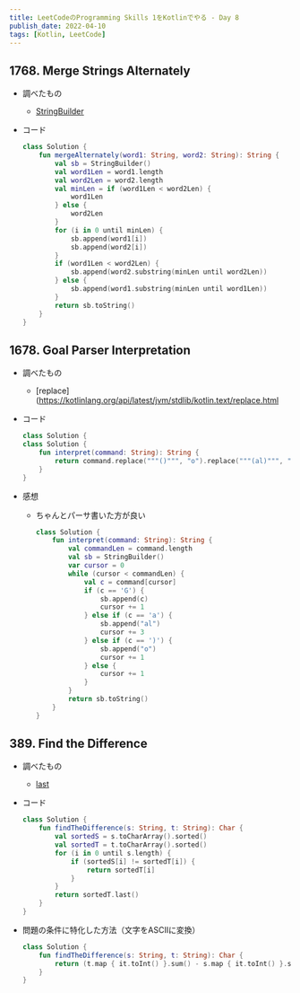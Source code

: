 ```yaml
---
title: LeetCodeのProgramming Skills 1をKotlinでやる - Day 8
publish_date: 2022-04-10
tags: [Kotlin, LeetCode]
---
```


## 1768. Merge Strings Alternately

- 調べたもの
  - [StringBuilder](https://kotlinlang.org/api/latest/jvm/stdlib/kotlin.text/-string-builder/)

- コード

  ```kotlin
  class Solution {
      fun mergeAlternately(word1: String, word2: String): String {
          val sb = StringBuilder()
          val word1Len = word1.length
          val word2Len = word2.length
          val minLen = if (word1Len < word2Len) {
              word1Len
          } else {
              word2Len
          }
          for (i in 0 until minLen) {
              sb.append(word1[i])
              sb.append(word2[i])
          }
          if (word1Len < word2Len) {
              sb.append(word2.substring(minLen until word2Len))
          } else {
              sb.append(word1.substring(minLen until word1Len))
          }
          return sb.toString()
      }
  }
  ```

## 1678. Goal Parser Interpretation

- 調べたもの
  - [replace](https://kotlinlang.org/api/latest/jvm/stdlib/kotlin.text/replace.html

- コード

  ```kotlin
  class Solution {
  class Solution {
      fun interpret(command: String): String {
          return command.replace("""()""", "o").replace("""(al)""", "al")
      }
  }
  ```

- 感想
  - ちゃんとパーサ書いた方が良い

    ```kotlin
    class Solution {
        fun interpret(command: String): String {
            val commandLen = command.length
            val sb = StringBuilder()
            var cursor = 0
            while (cursor < commandLen) {
                val c = command[cursor]
                if (c == 'G') {
                    sb.append(c)
                    cursor += 1
                } else if (c == 'a') {
                    sb.append("al")
                    cursor += 3
                } else if (c == ')') {
                    sb.append("o")
                    cursor += 1
                } else {
                    cursor += 1
                }
            }
            return sb.toString()
        }
    }
    ```

## 389. Find the Difference

- 調べたもの
  - [last](https://kotlinlang.org/api/latest/jvm/stdlib/kotlin.text/last.html)

- コード

  ```kotlin
  class Solution {
      fun findTheDifference(s: String, t: String): Char {
          val sortedS = s.toCharArray().sorted()
          val sortedT = t.toCharArray().sorted()
          for (i in 0 until s.length) {
              if (sortedS[i] != sortedT[i]) {
                  return sortedT[i]
              }
          }
          return sortedT.last()
      }
  }
  ```

- 問題の条件に特化した方法（文字をASCIIに変換）

  ```kotlin
  class Solution {
      fun findTheDifference(s: String, t: String): Char {
          return (t.map { it.toInt() }.sum() - s.map { it.toInt() }.sum()).toChar()
      }
  }
  ```
